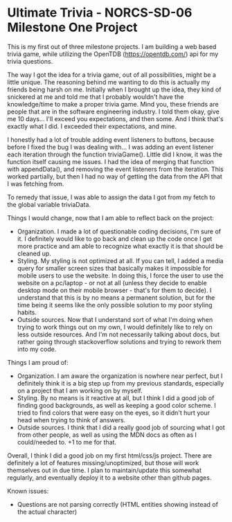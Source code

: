 # Ultimate Trivia - NORCS-SD-06 Milestone One Project
This is my first out of three milestone projects. I am building a web based trivia game, while utilizing the OpenTDB (https://opentdb.com/) api for my trivia questions.

The way I got the idea for a trivia game, out of all possibilities, might be a little unique. The reasoning behind me wanting to do this is actually my friends being harsh on me. Initially when I brought up the idea, they kind of snickered at me and told me that I probably wouldn't have the knowledge/time to make a proper trivia game. Mind you, these friends are people that are in the software engineering industry. I told them okay, give me 10 days... I'll exceed you expectations, and then some. And I think that's exactly what I did. I exceeded their expectations, and mine.

I honestly had a lot of trouble adding event listeners to buttons, because before I fixed the bug I was dealing with... I was adding an event listener each iteration through the function triviaGame(). Little did I know, it was the function itself causing me issues. I had the idea of merging that function with appendData(), and removing the event listeners from the iteration. This worked partially, but then I had no way of getting the data from the API that I was fetching from. 

To remedy that issue, I was able to assign the data I got from my fetch to the global variable triviaData.


Things I would change, now that I am able to reflect back on the project:
- Organization. I made a lot of questionable coding decisions, I'm sure of it. I definitely would like to go back and clean up the code once I get more practice and am able to recognize what exactly it is that should be cleaned up.
- Styling. My styling is not optimized at all. If you can tell, I added a media query for smaller screen sizes that basically makes it impossible for mobile users to use the website. In doing this, I force the user to use the website on a pc/laptop - or not at all (unless they decide to enable desktop mode on their mobile browser - that's for them to decide). I understand that this is by no means a permanent solution, but for the time being it seems like the only possible solution to my poor styling habits.
- Outside sources. Now that I understand sort of what I'm doing when trying to work things out on my own, I would definitely like to rely on less outside resources. And I'm not necessarily talking about docs, but rather going through stackoverflow solutions and trying to rework them into my code.

Things I am proud of:
- Organization. I am aware the organization is nowhere near perfect, but I definitely think it is a big step up from my previous standards, especially on a project that I am working on by myself.
- Styling. By no means is it reactive at all, but I think I did a good job of finding good backgrounds, as well as keeping a good color scheme. I tried to find colors that were easy on the eyes, so it didn't hurt your head when trying to think of answers.
- Outside sources. I think that I did a really good job of sourcing what I got from other people, as well as using the MDN docs as often as I could/needed to. +1 to me for that.


Overall, I think I did a good job on my first html/css/js project. There are definitely a lot of features missing/unoptimized, but those will work themselves out in due time. I plan to maintain/update this somewhat regularly, and eventually deploy it to a website other than github pages.


Known issues:
- Questions are not parsing correctly (HTML entities showing instead of the actual character)


